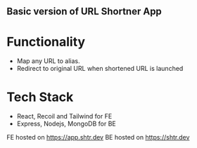 ## Basic version of URL Shortner App

# Functionality
- Map any URL to alias.
- Redirect to original URL when shortened URL is launched

# Tech Stack
- React, Recoil and Tailwind for FE
- Express, Nodejs, MongoDB for BE


FE hosted on https://app.shtr.dev
BE hosted on https://shtr.dev